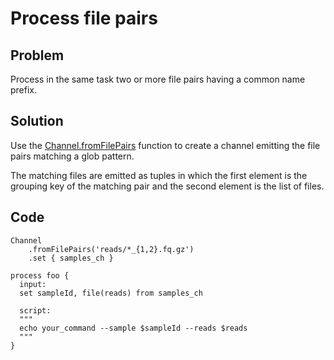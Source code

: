 # Process file pairs 

## Problem 

Process in the same task two or more file pairs having a common name prefix. 

## Solution 

Use the [Channel.fromFilePairs](https://www.nextflow.io/docs/latest/channel.html#fromfilepairs) function 
to create a channel emitting the file pairs matching a glob pattern. 

The matching files are emitted as tuples in which the first element is the grouping key of the matching pair and the second element is the list of files. 


## Code

```
Channel
    .fromFilePairs('reads/*_{1,2}.fq.gz')
    .set { samples_ch }

process foo {
  input:
  set sampleId, file(reads) from samples_ch

  script:
  """
  echo your_command --sample $sampleId --reads $reads
  """
}

```    